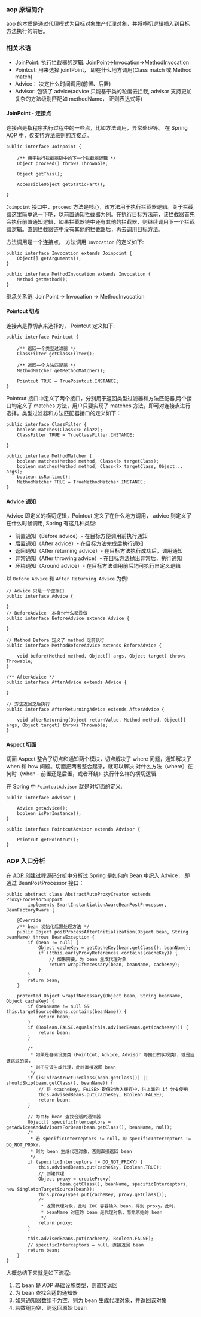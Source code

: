 ### aop 原理简介

aop 的本质是通过代理模式为目标对象生产代理对象，并将横切逻辑插入到目标方法执行的前后。

### 相关术语

- JoinPoint: 执行拦截器的逻辑. JoinPoint->Invocation->MethodInvocation
- Pointcut: 用来选择 jointPoint， 即在什么地方调用(Class match 或 Method match)
- Advice： 决定什么时间调用(前置、后置)
- Advisor: 包装了 advice(advice 只能基于类的粒度去拦截,  advisor 支持更加复杂的方法级别匹配如 methodName， 正则表达式等)
#### JoinPoint - 连接点

连接点是指程序执行过程中的一些点，比如方法调用，异常处理等。
在 Spring AOP 中，仅支持方法级别的连接点。


``` 
public interface Joinpoint {

    /** 用于执行拦截器链中的下一个拦截器逻辑 */
    Object proceed() throws Throwable;

    Object getThis();

    AccessibleObject getStaticPart();

}
```

`Joinpoint` 接口中，`proceed` 方法是核心，该方法用于执行拦截器逻辑。关于拦截器这里简单说一下吧，以前置通知拦截器为例。在执行目标方法前，该拦截器首先会执行前置通知逻辑，如果拦截器链中还有其他的拦截器，则继续调用下一个拦截器逻辑。直到拦截器链中没有其他的拦截器后，再去调用目标方法。

方法调用是一个连接点， 方法调用 `Invocation` 的定义如下:
``` 
public interface Invocation extends Joinpoint {
    Object[] getArguments();
}

public interface MethodInvocation extends Invocation {
    Method getMethod();
}
```


继承关系链: JoinPoint -> Invocation -> MethodInvocation


#### Pointcut 切点

连接点是靠切点来选择的， Pointcut 定义如下:
``` 
public interface Pointcut {

    /** 返回一个类型过滤器 */
    ClassFilter getClassFilter();

    /** 返回一个方法匹配器 */
    MethodMatcher getMethodMatcher();

    Pointcut TRUE = TruePointcut.INSTANCE;
}
```

Pointcut 接口中定义了两个接口，分别用于返回类型过滤器和方法匹配器,两个接口均定义了 matches 方法，用户只要实现了 matches 方法，即可对连接点进行选择。类型过滤器和方法匹配器接口的定义如下：
``` 
public interface ClassFilter {
    boolean matches(Class<?> clazz);
    ClassFilter TRUE = TrueClassFilter.INSTANCE;

}

public interface MethodMatcher {
    boolean matches(Method method, Class<?> targetClass);
    boolean matches(Method method, Class<?> targetClass, Object... args);
    boolean isRuntime();
    MethodMatcher TRUE = TrueMethodMatcher.INSTANCE;
}
```

#### Advice 通知

Advice 即定义的横切逻辑，Pointcut 定义了在什么地方调用， advice 则定义了在什么时候调用, Spring 有这几种类型:
- 前置通知（Before advice）- 在目标方便调用前执行通知
- 后置通知（After advice）- 在目标方法完成后执行通知
- 返回通知（After returning advice）- 在目标方法执行成功后，调用通知
- 异常通知（After throwing advice）- 在目标方法抛出异常后，执行通知
- 环绕通知（Around advice）- 在目标方法调用前后均可执行自定义逻辑

以 `Before Advice` 和 `After Returning Advice` 为例:
``` 
// Advice 只是一个空接口
public interface Advice {

}
// BeforeAdvice  本身也什么都没做
public interface BeforeAdvice extends Advice {

}

// Method Before 定义了 method 之前执行
public interface MethodBeforeAdvice extends BeforeAdvice {

    void before(Method method, Object[] args, Object target) throws Throwable;
}

/** AfterAdvice */
public interface AfterAdvice extends Advice {

}

// 方法返回之后执行
public interface AfterReturningAdvice extends AfterAdvice {

    void afterReturning(Object returnValue, Method method, Object[] args, Object target) throws Throwable;
}
```

#### Aspect 切面

切面 Aspect 整合了切点和通知两个模块，切点解决了 where 问题，通知解决了 when 和 how 问题。切面把两者整合起来，就可以解决 对什么方法（where）在何时（when - 前置还是后置，或者环绕）执行什么样的横切逻辑.


在 Spring 中 `PointcutAdvisor` 就是对切面的定义:
``` 
public interface Advisor {

    Advice getAdvice();
    boolean isPerInstance();
}

public interface PointcutAdvisor extends Advisor {

    Pointcut getPointcut();
}
```

### AOP 入口分析

在 [AOP 创建过程源码分析](./aop_sourcecode.md)中分析过 Spring 是如何向 Bean 中织入 Advice， 即通过 BeanPostProcessor 接口：
``` 
public abstract class AbstractAutoProxyCreator extends ProxyProcessorSupport
        implements SmartInstantiationAwareBeanPostProcessor, BeanFactoryAware {
    
    @Override
    /** bean 初始化后置处理方法 */
    public Object postProcessAfterInitialization(Object bean, String beanName) throws BeansException {
        if (bean != null) {
            Object cacheKey = getCacheKey(bean.getClass(), beanName);
            if (!this.earlyProxyReferences.contains(cacheKey)) {
                // 如果需要，为 bean 生成代理对象
                return wrapIfNecessary(bean, beanName, cacheKey);
            }
        }
        return bean;
    }
    
    protected Object wrapIfNecessary(Object bean, String beanName, Object cacheKey) {
        if (beanName != null && this.targetSourcedBeans.contains(beanName)) {
            return bean;
        }
        if (Boolean.FALSE.equals(this.advisedBeans.get(cacheKey))) {
            return bean;
        }

        /*
         * 如果是基础设施类（Pointcut、Advice、Advisor 等接口的实现类），或是应该跳过的类，
         * 则不应该生成代理，此时直接返回 bean
         */ 
        if (isInfrastructureClass(bean.getClass()) || shouldSkip(bean.getClass(), beanName)) {
            // 将 <cacheKey, FALSE> 键值对放入缓存中，供上面的 if 分支使用
            this.advisedBeans.put(cacheKey, Boolean.FALSE);
            return bean;
        }

        // 为目标 bean 查找合适的通知器
        Object[] specificInterceptors = getAdvicesAndAdvisorsForBean(bean.getClass(), beanName, null);
        /*
         * 若 specificInterceptors != null，即 specificInterceptors != DO_NOT_PROXY，
         * 则为 bean 生成代理对象，否则直接返回 bean
         */ 
        if (specificInterceptors != DO_NOT_PROXY) {
            this.advisedBeans.put(cacheKey, Boolean.TRUE);
            // 创建代理
            Object proxy = createProxy(
                    bean.getClass(), beanName, specificInterceptors, new SingletonTargetSource(bean));
            this.proxyTypes.put(cacheKey, proxy.getClass());
            /*
             * 返回代理对象，此时 IOC 容器输入 bean，得到 proxy。此时，
             * beanName 对应的 bean 是代理对象，而非原始的 bean
             */ 
            return proxy;
        }

        this.advisedBeans.put(cacheKey, Boolean.FALSE);
        // specificInterceptors = null，直接返回 bean
        return bean;
    }
}
```

大概总结下来就是如下流程:

1. 若 bean 是 AOP 基础设施类型，则直接返回
2. 为 bean 查找合适的通知器
3. 如果通知器数组不为空，则为 bean 生成代理对象，并返回该对象
4. 若数组为空，则返回原始 bean